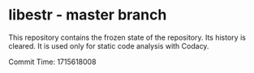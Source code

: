 # libestr - master branch

This repository contains the frozen state of the repository.
Its history is cleared. It is used only for static code
analysis with Codacy.

Commit Time: 1715618008